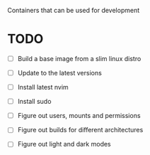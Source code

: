Containers that can be used for development


# TODO
- [ ] Build a base image from a slim linux distro
- [ ] Update to the latest versions
- [ ] Install latest nvim
- [ ] Install sudo
- [ ] Figure out users, mounts and permissions
- [ ] Figure out builds for different architectures
- [ ] Figure out light and dark modes

